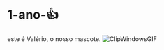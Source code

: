 # 1-ano-👍
este é Valério, o nosso mascote.
![ClipWindowsGIF](https://github.com/user-attachments/assets/ae764af9-2eb2-4fa9-8d8c-bac0d3aa28e5)
